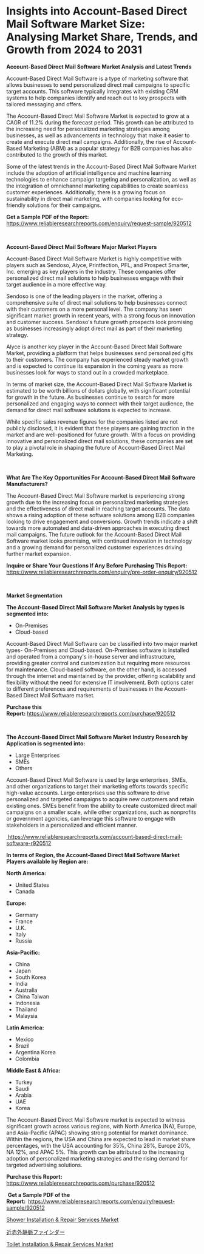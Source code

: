 <p><h1>Insights into Account-Based Direct Mail Software Market Size: Analysing Market Share, Trends, and Growth from 2024 to 2031</h1></p><p><strong>Account-Based Direct Mail Software Market Analysis and Latest Trends</strong></p>
<p><p>Account-Based Direct Mail Software is a type of marketing software that allows businesses to send personalized direct mail campaigns to specific target accounts. This software typically integrates with existing CRM systems to help companies identify and reach out to key prospects with tailored messaging and offers.</p><p>The Account-Based Direct Mail Software Market is expected to grow at a CAGR of 11.2% during the forecast period. This growth can be attributed to the increasing need for personalized marketing strategies among businesses, as well as advancements in technology that make it easier to create and execute direct mail campaigns. Additionally, the rise of Account-Based Marketing (ABM) as a popular strategy for B2B companies has also contributed to the growth of this market.</p><p>Some of the latest trends in the Account-Based Direct Mail Software Market include the adoption of artificial intelligence and machine learning technologies to enhance campaign targeting and personalization, as well as the integration of omnichannel marketing capabilities to create seamless customer experiences. Additionally, there is a growing focus on sustainability in direct mail marketing, with companies looking for eco-friendly solutions for their campaigns.</p></p>
<p><strong>Get a Sample PDF of the Report:&nbsp;</strong> <a href="https://www.reliableresearchreports.com/enquiry/request-sample/920512">https://www.reliableresearchreports.com/enquiry/request-sample/920512</a></p>
<p>&nbsp;</p>
<p><strong>Account-Based Direct Mail Software Major Market Players</strong></p>
<p><p>Account-Based Direct Mail Software Market is highly competitive with players such as Sendoso, Alyce, Printfection, PFL, and Prospect Smarter, Inc. emerging as key players in the industry. These companies offer personalized direct mail solutions to help businesses engage with their target audience in a more effective way.</p><p>Sendoso is one of the leading players in the market, offering a comprehensive suite of direct mail solutions to help businesses connect with their customers on a more personal level. The company has seen significant market growth in recent years, with a strong focus on innovation and customer success. Sendoso's future growth prospects look promising as businesses increasingly adopt direct mail as part of their marketing strategy.</p><p>Alyce is another key player in the Account-Based Direct Mail Software Market, providing a platform that helps businesses send personalized gifts to their customers. The company has experienced steady market growth and is expected to continue its expansion in the coming years as more businesses look for ways to stand out in a crowded marketplace.</p><p>In terms of market size, the Account-Based Direct Mail Software Market is estimated to be worth billions of dollars globally, with significant potential for growth in the future. As businesses continue to search for more personalized and engaging ways to connect with their target audience, the demand for direct mail software solutions is expected to increase.</p><p>While specific sales revenue figures for the companies listed are not publicly disclosed, it is evident that these players are gaining traction in the market and are well-positioned for future growth. With a focus on providing innovative and personalized direct mail solutions, these companies are set to play a pivotal role in shaping the future of Account-Based Direct Mail Marketing.</p></p>
<p>&nbsp;</p>
<p><strong>What Are The Key Opportunities For Account-Based Direct Mail Software Manufacturers?</strong></p>
<p><p>The Account-Based Direct Mail Software market is experiencing strong growth due to the increasing focus on personalized marketing strategies and the effectiveness of direct mail in reaching target accounts. The data shows a rising adoption of these software solutions among B2B companies looking to drive engagement and conversions. Growth trends indicate a shift towards more automated and data-driven approaches in executing direct mail campaigns. The future outlook for the Account-Based Direct Mail Software market looks promising, with continued innovation in technology and a growing demand for personalized customer experiences driving further market expansion.</p></p>
<p><strong>Inquire or Share Your Questions If Any Before Purchasing This Report:</strong> <a href="https://www.reliableresearchreports.com/enquiry/pre-order-enquiry/920512">https://www.reliableresearchreports.com/enquiry/pre-order-enquiry/920512</a></p>
<p>&nbsp;</p>
<p><strong>Market Segmentation</strong></p>
<p><strong>The Account-Based Direct Mail Software Market Analysis by types is segmented into:</strong></p>
<p><ul><li>On-Premises</li><li>Cloud-based</li></ul></p>
<p><p>Account-Based Direct Mail Software can be classified into two major market types- On-Premises and Cloud-based. On-Premises software is installed and operated from a company's in-house server and infrastructure, providing greater control and customization but requiring more resources for maintenance. Cloud-based software, on the other hand, is accessed through the internet and maintained by the provider, offering scalability and flexibility without the need for extensive IT involvement. Both options cater to different preferences and requirements of businesses in the Account-Based Direct Mail Software market.</p></p>
<p><strong>Purchase this Report:&nbsp;</strong><a href="https://www.reliableresearchreports.com/purchase/920512">https://www.reliableresearchreports.com/purchase/920512</a></p>
<p>&nbsp;</p>
<p><strong>The Account-Based Direct Mail Software Market Industry Research by Application is segmented into:</strong></p>
<p><ul><li>Large Enterprises</li><li>SMEs</li><li>Others</li></ul></p>
<p><p>Account-Based Direct Mail Software is used by large enterprises, SMEs, and other organizations to target their marketing efforts towards specific high-value accounts. Large enterprises use this software to drive personalized and targeted campaigns to acquire new customers and retain existing ones. SMEs benefit from the ability to create customized direct mail campaigns on a smaller scale, while other organizations, such as nonprofits or government agencies, can leverage this software to engage with stakeholders in a personalized and efficient manner.</p></p>
<p><a href="https://www.reliableresearchreports.com/account-based-direct-mail-software-r920512">&nbsp;https://www.reliableresearchreports.com/account-based-direct-mail-software-r920512</a></p>
<p><strong>In terms of Region, the Account-Based Direct Mail Software Market Players available by Region are:</strong></p>
<p>
    <p> <strong> North America: </strong>
        <ul>
            <li>United States</li>
            <li>Canada</li>
        </ul>
        </p> 
    <p> <strong> Europe: </strong>
        <ul>
            <li>Germany</li>
            <li>France</li>
            <li>U.K.</li>
            <li>Italy</li>
            <li>Russia</li>
        </ul>
        </p> 
    <p> <strong> Asia-Pacific: </strong>
        <ul>
            <li>China</li>
            <li>Japan</li>
            <li>South Korea</li>
            <li>India</li>
            <li>Australia</li>
            <li>China Taiwan</li>
            <li>Indonesia</li>
            <li>Thailand</li>
            <li>Malaysia</li>
        </ul>
        </p> 
    <p> <strong> Latin America: </strong>
        <ul>
            <li>Mexico</li>
            <li>Brazil</li>
            <li>Argentina Korea</li>
            <li>Colombia</li>
        </ul>
        </p> 
    <p> <strong> Middle East & Africa: </strong>
        <ul>
            <li>Turkey</li>
            <li>Saudi</li>
            <li>Arabia</li>
            <li>UAE</li>
            <li>Korea</li>
        </ul>
    </p>
    </p>
<p><p>The Account-Based Direct Mail Software market is expected to witness significant growth across various regions, with North America (NA), Europe, and Asia-Pacific (APAC) showing strong potential for market dominance. Within the regions, the USA and China are expected to lead in market share percentages, with the USA accounting for 35%, China 28%, Europe 20%, NA 12%, and APAC 5%. This growth can be attributed to the increasing adoption of personalized marketing strategies and the rising demand for targeted advertising solutions.</p></p>
<p><strong>Purchase this Report: </strong><a href="https://www.reliableresearchreports.com/purchase/920512">https://www.reliableresearchreports.com/purchase/920512</a></p>
<p>&nbsp;<strong>Get a Sample PDF of the Report:&nbsp;&nbsp;</strong><a href="https://www.reliableresearchreports.com/enquiry/request-sample/920512">https://www.reliableresearchreports.com/enquiry/request-sample/920512</a></p>
<p><strong></strong></p>
<p><p><a href="https://github.com/vregtldg37/Market-Research-Report-List-1/blob/main/shower-installation-repair-services-market.md">Shower Installation & Repair Services Market</a></p><p><a href="https://github.com/FredaJerde/Market-Research-Report-List-1/blob/main/9152568181951.md">近赤外静脈ファインダー</a></p><p><a href="https://github.com/labibmmn112/Market-Research-Report-List-1/blob/main/toilet-installation-repair-services-market.md">Toilet Installation & Repair Services Market</a></p></p>